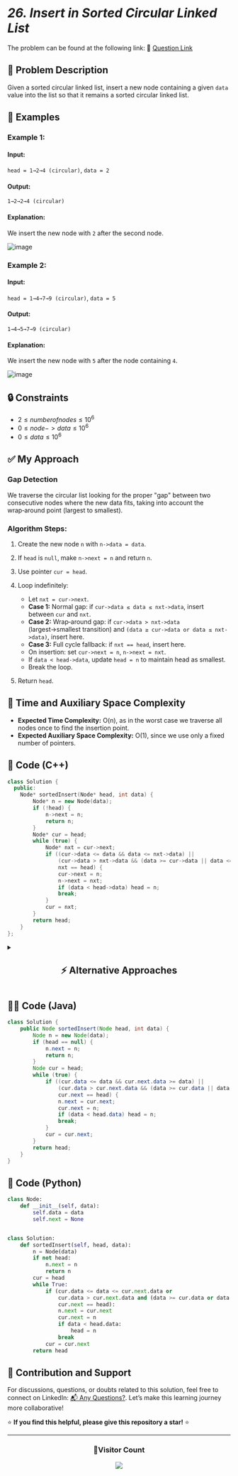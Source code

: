 # _26. Insert in Sorted Circular Linked List_

The problem can be found at the following link: 🔗 [Question Link](https://www.geeksforgeeks.org/problems/sorted-insert-for-circular-linked-list/1)

## **🧩 Problem Description**

Given a sorted circular linked list, insert a new node containing a given `data` value into the list so that it remains a sorted circular linked list.

## **📘 Examples**

### **Example 1:**

#### **Input:**

`head = 1→2→4 (circular)`, `data = 2`

#### **Output:**

`1→2→2→4 (circular)`

#### **Explanation:**

We insert the new node with `2` after the second node.

![image](https://github.com/user-attachments/assets/1a920fe0-45af-424f-b383-4681e617ed65)

### **Example 2:**

#### **Input:**

`head = 1→4→7→9 (circular)`, `data = 5`

#### **Output:**

`1→4→5→7→9 (circular)`

#### **Explanation:**

We insert the new node with `5` after the node containing `4`.

![image](https://github.com/user-attachments/assets/573cdaf1-4bcd-45f2-a190-0f92a87122c4)

## **🔒 Constraints**

- $`2 ≤ number of nodes ≤ 10^6`$
- $`0 ≤ node->data ≤ 10^6`$
- $`0 ≤ data ≤ 10^6`$

## **✅ My Approach**

### **Gap Detection**

We traverse the circular list looking for the proper "gap" between two consecutive nodes where the new data fits, taking into account the wrap‑around point (largest to smallest).

### **Algorithm Steps:**

1. Create the new node `n` with `n->data = data`.
2. If `head` is `null`, make `n->next = n` and return `n`.
3. Use pointer `cur = head`.
4. Loop indefinitely:

   - Let `nxt = cur->next`.
   - **Case 1:** Normal gap: if `cur->data ≤ data ≤ nxt->data`, insert between `cur` and `nxt`.
   - **Case 2:** Wrap‑around gap: if `cur->data > nxt->data` (largest→smallest transition) and `(data ≥ cur->data or data ≤ nxt->data)`, insert here.
   - **Case 3:** Full cycle fallback: if `nxt == head`, insert here.
   - On insertion: set `cur->next = n`, `n->next = nxt`.
   - If `data < head->data`, update `head = n` to maintain head as smallest.
   - Break the loop.

5. Return `head`.

## **🧮 Time and Auxiliary Space Complexity**

- **Expected Time Complexity:** O(n), as in the worst case we traverse all nodes once to find the insertion point.
- **Expected Auxiliary Space Complexity:** O(1), since we use only a fixed number of pointers.

## **🧠 Code (C++)**

```cpp
class Solution {
  public:
    Node* sortedInsert(Node* head, int data) {
        Node* n = new Node(data);
        if (!head) {
            n->next = n;
            return n;
        }
        Node* cur = head;
        while (true) {
            Node* nxt = cur->next;
            if ((cur->data <= data && data <= nxt->data) ||
                (cur->data > nxt->data && (data >= cur->data || data <= nxt->data)) ||
                nxt == head) {
                cur->next = n;
                n->next = nxt;
                if (data < head->data) head = n;
                break;
            }
            cur = nxt;
        }
        return head;
    }
};
```

<details>
<summary><h2 align="center">⚡ Alternative Approaches</h2></summary>

## 📊 **2️⃣ Linear Traversal with Do‑While Loop**

### **Algorithm Steps:**

1. Create new node `n`.
2. If `head` is `null`, link `n` to itself and return.
3. Set `cur = head`.
4. **do-while** loop until `cur` returns to `head`:

   - Let `nxt = cur->next`.
   - If `(cur->data ≤ data ≤ nxt->data)` **or** at wrap‑point `(cur->data > nxt->data and (data ≥ cur->data or data ≤ nxt->data))`, do:

     - `cur->next = n; n->next = nxt;`
     - If `data < head->data` then `head = n`.
     - Break.

   - `cur = nxt`.

5. Return `head`.

```cpp
class Solution {
  public:
    Node* sortedInsert(Node* head, int data) {
        Node* n = new Node(data);
        if (!head) {
            n->next = n;
            return n;
        }
        Node* cur = head;
        do {
            Node* nxt = cur->next;
            if ((cur->data <= data && data <= nxt->data) ||
                (cur->data > nxt->data && (data >= cur->data || data <= nxt->data))) {
                cur->next = n;
                n->next = nxt;
                if (data < head->data) head = n;
                break;
            }
            cur = nxt;
        } while (cur != head);
        return head;
    }
};
```

### ✅ **Why This Approach?**

- Uses a clear `do-while` to guarantee at least one full cycle.
- Cleaner separation of traversal and insertion logic.

#### 📝 **Complexity Analysis:**

- **Time:** 🔸 O(n) — one cycle maximum.
- **Space:** 🟢 O(1).

## 🪜 **3️⃣ Find Maximum Node Then Insert**

### **Algorithm Steps:**

1. Traverse to find `maxNode` where `maxNode->next == head` or data decreases.
2. Start from `maxNode->next` (smallest), traverse until correct insert point `(cur->data ≤ data ≤ cur->next->data)`.
3. If none found by `maxNode`, insert after `maxNode`.
4. Link new node and update `head` if needed.

```cpp
class Solution {
  public:
    Node* sortedInsert(Node* head, int data) {
        Node* n = new Node(data);
        if (!head) { n->next = n; return n; }
        Node* maxNode = head;
        while (maxNode->next != head && maxNode->data <= maxNode->next->data)
            maxNode = maxNode->next;
        Node* cur = maxNode->next;
        while (cur != maxNode && !(cur->data <= data && data <= cur->next->data))
            cur = cur->next;
        if (cur == maxNode && !(cur->data <= data && data <= cur->next->data))
            cur = maxNode;
        n->next = cur->next;
        cur->next = n;
        if (data < head->data) head = n;
        return head;
    }
};
```

### ✅ **Why This Approach?**

- Explicitly handles the rotation point.
- Two-phase traversal: find boundary then insert.

#### 📝 **Complexity Analysis:**

- **Time:** 🔸 O(n).
- **Space:** 🟢 O(1).

## 🔃 **4️⃣ Break, Insert, Reconnect**

### **Algorithm Steps:**

1. Find `tail` node (where `tail->next == head`) and break the cycle (`tail->next = nullptr`).
2. Perform standard sorted insert on linear list.
3. Reconnect `tail` to the new head to restore circularity.
4. Return the new head.

```cpp
class Solution {
  public:
    Node* sortedInsert(Node* head, int data) {
        Node* n = new Node(data);
        if (!head) { n->next = n; return n; }
        Node* tail = head;
        while (tail->next != head) tail = tail->next;
        tail->next = nullptr;

        if (data < head->data) {
            n->next = head;
            head = n;
        } else {
            Node* cur = head;
            while (cur->next && cur->next->data < data) cur = cur->next;
            n->next = cur->next;
            cur->next = n;
        }

        tail = head;
        while (tail->next) tail = tail->next;
        tail->next = head;
        return head;
    }
};
```

### ✅ **Why This Works:**

- Leverages familiar linear list insert.
- Easy to debug by isolating circular logic.

#### 📝 **Complexity Analysis:**

- **Time:** 🔸 O(n).
- **Space:** 🟢 O(1).

## 🆚 **Comparison of Approaches**

| **Approach**                  | ⏱️ **Time** | 🗂️ **Space** | ✅ **Pros**                                 | ⚠️ **Cons**                    |
| ----------------------------- | ----------- | ------------ | ------------------------------------------- | ------------------------------ |
| ▶️ Gap Detection (main)       | 🟢 O(n)     | 🟢 O(1)      | Elegant, single pass handles all edge cases | Condition‑heavy logic          |
| 🔁 Do‑While Traversal         | 🔸 O(n)     | 🟢 O(1)      | Guaranteed cycle, clear syntax              | Slightly more verbose          |
| 🪜 Max Node First             | 🔸 O(n)     | 🟢 O(1)      | Separates boundary detection from insertion | Two traversal phases           |
| 🔃 Break → Insert → Reconnect | 🔸 O(n)     | 🟢 O(1)      | Simplifies to linear insert + reconnect     | Modifies structure temporarily |

### ✅ **Best Choice by Scenario**

| **Scenario**                                 | **Recommended Approach**      |
| -------------------------------------------- | ----------------------------- |
| 🔁 Want concise, all‑in‑one detection/insert | 🥇 Gap Detection              |
| 🔧 Prefer explicit loop control              | 🥈 Do‑While Traversal         |
| 🧪 Need clear boundary then insertion logic  | 🥉 Max Node First             |
| 🪛 Familiar with linear inserts              | 🔹 Break → Insert → Reconnect |

</details>

## **🧑‍💻 Code (Java)**

```java
class Solution {
    public Node sortedInsert(Node head, int data) {
        Node n = new Node(data);
        if (head == null) {
            n.next = n;
            return n;
        }
        Node cur = head;
        while (true) {
            if ((cur.data <= data && cur.next.data >= data) ||
                (cur.data > cur.next.data && (data >= cur.data || data <= cur.next.data)) ||
                cur.next == head) {
                n.next = cur.next;
                cur.next = n;
                if (data < head.data) head = n;
                break;
            }
            cur = cur.next;
        }
        return head;
    }
}
```

## **🐍 Code (Python)**

```python
class Node:
    def __init__(self, data):
        self.data = data
        self.next = None


class Solution:
    def sortedInsert(self, head, data):
        n = Node(data)
        if not head:
            n.next = n
            return n
        cur = head
        while True:
            if (cur.data <= data <= cur.next.data or
                cur.data > cur.next.data and (data >= cur.data or data <= cur.next.data) or
                cur.next == head):
                n.next = cur.next
                cur.next = n
                if data < head.data:
                    head = n
                break
            cur = cur.next
        return head
```

## 🧠 Contribution and Support

For discussions, questions, or doubts related to this solution, feel free to connect on LinkedIn: [📬 Any Questions?](https://www.linkedin.com/in/patel-hetkumar-sandipbhai-8b110525a/). Let’s make this learning journey more collaborative!

⭐ **If you find this helpful, please give this repository a star!** ⭐

---

<div align="center">
  <h3><b>📍Visitor Count</b></h3>
</div>

<p align="center">
  <img src="https://visitor-badge.laobi.icu/badge?page_id=Hunterdii.GeeksforGeeks-POTD" />
</p>

